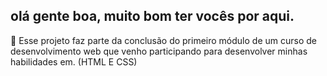 ﻿## olá gente boa, muito bom ter vocês por aqui.

🐣 Esse projeto faz parte da conclusão do primeiro módulo de um curso de desenvolvimento web que venho participando para desenvolver minhas habilidades em. (HTML E CSS)

